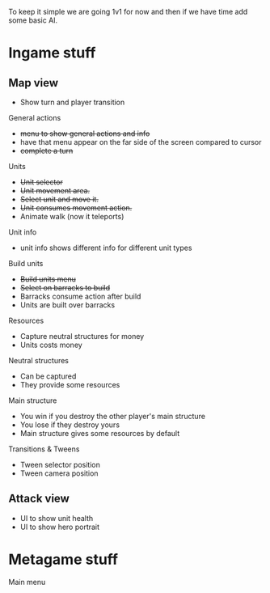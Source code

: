 To keep it simple we are going 1v1 for now and then if we have time add some basic AI.

# Ingame stuff

## Map view 

- Show turn and player transition

General actions
 - ~~menu to show general actions and info~~
 - have that menu appear on the far side of the screen compared to cursor
 - ~~complete a turn~~

Units
- ~~Unit selector~~
- ~~Unit movement area.~~
- ~~Select unit and move it.~~
- ~~Unit consumes movement action.~~
- Animate walk (now it teleports)

Unit info
- unit info shows different info for different unit types

Build units
- ~~Build units menu~~ 
- ~~Select on barracks to build~~
- Barracks consume action after build
- Units are built over barracks

Resources
- Capture neutral structures for money
- Units costs money

Neutral structures
- Can be captured
- They provide some resources

Main structure
- You win if you destroy the other player's main structure
- You lose if they destroy yours
- Main structure gives some resources by default

Transitions & Tweens
- Tween selector position
- Tween camera position

## Attack view

- UI to show unit health
- UI to show hero portrait

# Metagame stuff

Main menu